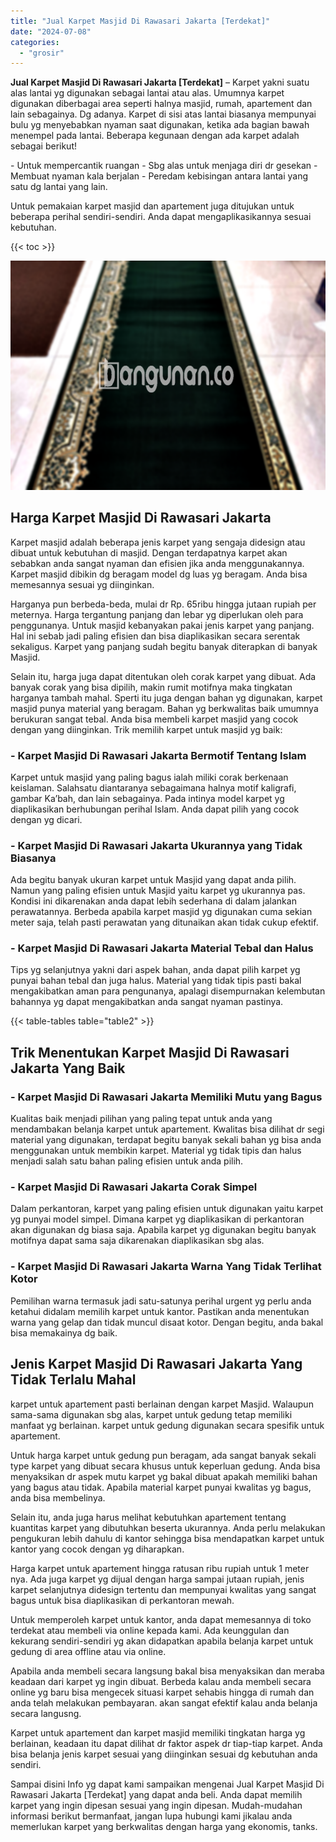 ```yaml
---
title: "Jual Karpet Masjid Di Rawasari Jakarta [Terdekat]"
date: "2024-07-08"
categories: 
  - "grosir"
---
```


**Jual Karpet Masjid Di Rawasari Jakarta \[Terdekat\]** – Karpet yakni suatu alas lantai yg digunakan sebagai lantai atau alas. Umumnya karpet digunakan diberbagai area seperti halnya masjid, rumah, apartement dan lain sebagainya. Dg adanya. Karpet di sisi atas lantai biasanya mempunyai bulu yg menyebabkan nyaman saat digunakan, ketika ada bagian bawah menempel pada lantai. Beberapa kegunaan dengan ada karpet adalah sebagai berikut!

\- Untuk mempercantik ruangan - Sbg alas untuk menjaga diri dr gesekan - Membuat nyaman kala berjalan - Peredam kebisingan antara lantai yang satu dg lantai yang lain.

Untuk pemakaian karpet masjid dan apartement juga ditujukan untuk beberapa perihal sendiri-sendiri. Anda dapat mengaplikasikannya sesuai kebutuhan.

{{< toc >}}

![Jual Karpet Masjid Di Rawasari Jakarta [Terdekat]](/images/grosir-karpet-murah-77.png)

## Harga Karpet Masjid Di Rawasari Jakarta

Karpet masjid adalah beberapa jenis karpet yang sengaja didesign atau dibuat untuk kebutuhan di masjid. Dengan terdapatnya karpet akan sebabkan anda sangat nyaman dan efisien jika anda menggunakannya. Karpet masjid dibikin dg beragam model dg luas yg beragam. Anda bisa memesannya sesuai yg diinginkan.

Harganya pun berbeda-beda, mulai dr Rp. 65ribu hingga jutaan rupiah per meternya. Harga tergantung panjang dan lebar yg diperlukan oleh para penggunanya. Untuk masjid kebanyakan pakai jenis karpet yang panjang. Hal ini sebab jadi paling efisien dan bisa diaplikasikan secara serentak sekaligus. Karpet yang panjang sudah begitu banyak diterapkan di banyak Masjid.

Selain itu, harga juga dapat ditentukan oleh corak karpet yang dibuat. Ada banyak corak yang bisa dipilih, makin rumit motifnya maka tingkatan harganya tambah mahal. Sperti itu juga dengan bahan yg digunakan, karpet masjid punya material yang beragam. Bahan yg berkwalitas baik umumnya berukuran sangat tebal. Anda bisa membeli karpet masjid yang cocok dengan yang diinginkan. Trik memilih karpet untuk masjid yg baik:

### \- Karpet Masjid Di Rawasari Jakarta Bermotif Tentang Islam

Karpet untuk masjid yang paling bagus ialah miliki corak berkenaan keislaman. Salahsatu diantaranya sebagaimana halnya motif kaligrafi, gambar Ka’bah, dan lain sebagainya. Pada intinya model karpet yg diaplikasikan berhubungan perihal Islam. Anda dapat pilih yang cocok dengan yg dicari.

### \- Karpet Masjid Di Rawasari Jakarta Ukurannya yang Tidak Biasanya

Ada begitu banyak ukuran karpet untuk Masjid yang dapat anda pilih. Namun yang paling efisien untuk Masjid yaitu karpet yg ukurannya pas. Kondisi ini dikarenakan anda dapat lebih sederhana di dalam jalankan perawatannya. Berbeda apabila karpet masjid yg digunakan cuma sekian meter saja, telah pasti perawatan yang ditunaikan akan tidak cukup efektif.

### \- Karpet Masjid Di Rawasari Jakarta Material Tebal dan Halus

Tips yg selanjutnya yakni dari aspek bahan, anda dapat pilih karpet yg punyai bahan tebal dan juga halus. Material yang tidak tipis pasti bakal mengakibatkan aman para pengunanya, apalagi disempurnakan kelembutan bahannya yg dapat mengakibatkan anda sangat nyaman pastinya.

{{< table-tables table="table2" >}}

## Trik Menentukan Karpet Masjid Di Rawasari Jakarta Yang Baik

### \- Karpet Masjid Di Rawasari Jakarta Memiliki Mutu yang Bagus

Kualitas baik menjadi pilihan yang paling tepat untuk anda yang mendambakan belanja karpet untuk apartement. Kwalitas bisa dilihat dr segi material yang digunakan, terdapat begitu banyak sekali bahan yg bisa anda menggunakan untuk membikin karpet. Material yg tidak tipis dan halus menjadi salah satu bahan paling efisien untuk anda pilih.

### \- Karpet Masjid Di Rawasari Jakarta Corak Simpel

Dalam perkantoran, karpet yang paling efisien untuk digunakan yaitu karpet yg punyai model simpel. Dimana karpet yg diaplikasikan di perkantoran akan digunakan dg biasa saja. Apabila karpet yg digunakan begitu banyak motifnya dapat sama saja dikarenakan diaplikasikan sbg alas.

### \- Karpet Masjid Di Rawasari Jakarta Warna Yang Tidak Terlihat Kotor

Pemilihan warna termasuk jadi satu-satunya perihal urgent yg perlu anda ketahui didalam memilih karpet untuk kantor. Pastikan anda menentukan warna yang gelap dan tidak muncul disaat kotor. Dengan begitu, anda bakal bisa memakainya dg baik.

## Jenis Karpet Masjid Di Rawasari Jakarta Yang Tidak Terlalu Mahal

karpet untuk apartement pasti berlainan dengan karpet Masjid. Walaupun sama-sama digunakan sbg alas, karpet untuk gedung tetap memiliki manfaat yg berlainan. karpet untuk gedung digunakan secara spesifik untuk apartement.

Untuk harga karpet untuk gedung pun beragam, ada sangat banyak sekali type karpet yang dibuat secara khusus untuk keperluan gedung. Anda bisa menyaksikan dr aspek mutu karpet yg bakal dibuat apakah memiliki bahan yang bagus atau tidak. Apabila material karpet punyai kwalitas yg bagus, anda bisa membelinya.

Selain itu, anda juga harus melihat kebutuhkan apartement tentang kuantitas karpet yang dibutuhkan beserta ukurannya. Anda perlu melakukan pengukuran lebih dahulu di kantor sehingga bisa mendapatkan karpet untuk kantor yang cocok dengan yg diharapkan.

Harga karpet untuk apartement hingga ratusan ribu rupiah untuk 1 meter nya. Ada juga karpet yg dijual dengan harga sampai jutaan rupiah, jenis karpet selanjutnya didesign tertentu dan mempunyai kwalitas yang sangat bagus untuk bisa diaplikasikan di perkantoran mewah.

Untuk memperoleh karpet untuk kantor, anda dapat memesannya di toko terdekat atau membeli via online kepada kami. Ada keunggulan dan kekurang sendiri-sendiri yg akan didapatkan apabila belanja karpet untuk gedung di area offline atau via online.

Apabila anda membeli secara langsung bakal bisa menyaksikan dan meraba keadaan dari karpet yg ingin dibuat. Berbeda kalau anda membeli secara online yg baru bisa mengecek situasi karpet sehabis hingga di rumah dan anda telah melakukan pembayaran. akan sangat efektif kalau anda belanja secara langusng.

Karpet untuk apartement dan karpet masjid memiliki tingkatan harga yg berlainan, keadaan itu dapat dilihat dr faktor aspek dr tiap-tiap karpet. Anda bisa belanja jenis karpet sesuai yang diinginkan sesuai dg kebutuhan anda sendiri.

Sampai disini Info yg dapat kami sampaikan mengenai Jual Karpet Masjid Di Rawasari Jakarta \[Terdekat\] yang dapat anda beli. Anda dapat memilih karpet yang ingin dipesan sesuai yang ingin dipesan. Mudah-mudahan informasi berikut bermanfaat, jangan lupa hubungi kami jikalau anda memerlukan karpet yang berkwalitas dengan harga yang ekonomis, tanks.
